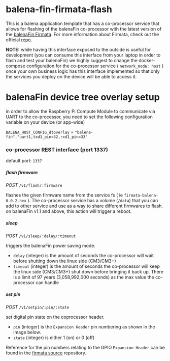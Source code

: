 # balena-fin-firmata-flash

 This is a balena application template that has a co-processor service that allows for flashing of the balenaFin co-processor with the latest version of the [balenaFin Firmata](https://github.com/balena-io/balena-fin-coprocessor-firmata). For more information about Firmata, check out the official [repo](https://github.com/firmata/protocol).

**NOTE:** while having this interface exposed to the outside is useful for development (you can consume this interface from your laptop in order to flash and test your balenaFin) we highly suggest to change the docker-compose configuration for the co-processor service ( `network_mode: host` ) once your own business logic has this interface implemented so that only the services you deploy on the device will be able to access it.


# balenaFin device tree overlay setup

in order to allow the Raspberry Pi Compute Module to communicate via UART to the co-processor, you need to set the following configuration variable on your device (or app-wide)

`BALENA_HOST_CONFIG_dtoverlay` = `"balena-fin","uart1,txd1_pin=32,rxd1_pin=33"`

### co-processor REST interface (port 1337)

default port: `1337`

##### flash firmware

_POST_ `/v1/flash/:firmware`

flashes the given firmware name from the service fs ( ie `firmata-balena-0.0.2.hex` ). The co-processor service has a volume (`/data`) that you can add to other service and use as a way to share different firmwares to flash. on balenaFin v1.1 and above, this action will trigger a reboot.

##### sleep

_POST_ `/v1/sleep/:delay/:timeout`

triggers the balenaFin power saving mode.
* `delay` (integer) is the amount of seconds the co-processor will wait before shutting down the linux side (CM3/CM3+)
* `timeout` (integer) is the amount of seconds the co-processor will keep the linux side (CM3/CM3+) shut down before bringing it back up. There is a limit of 97 years (3,058,992,000 seconds) as the max value the co-processor can handle

##### set pin

_POST_ `/v1/setpin/:pin/:state`

set digital pin state on the coprocessor header.
* `pin` (integer) is the `Expansion Header` pin numbering as shown in the image below.
* `state` (integer) is either 1 (on) or 0 (off)

Reference for the pin numbers relating to the GPIO `Expansion Header` can be found in the [firmata source](https://github.com/balena-io/balena-fin-coprocessor-firmata#firmata-pin-map) repository.
